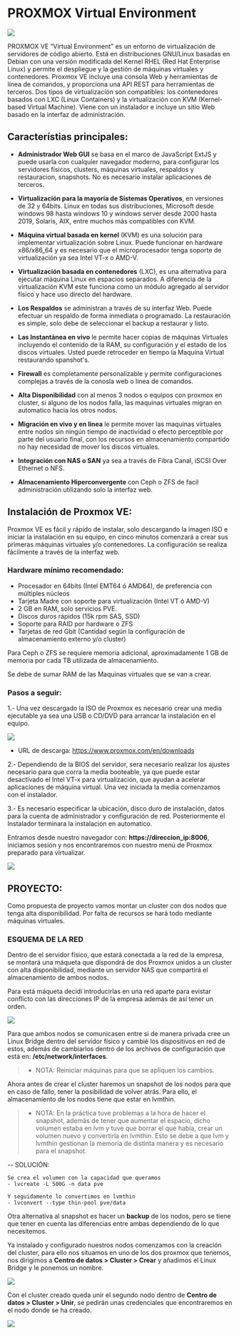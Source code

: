 # PROXMOX Virtual Environment

![](images/proxmox.png)

PROXMOX VE “Virtual Environment” es un entorno de virtualización de servidores de código abierto. 
Está en distribuciones GNU/Linux basadas en Debian con una versión modificada del Kernel RHEL (Red Hat Enterprise Linux) y permite el despliegue y la gestión de máquinas virtuales y contenedores. Proxmox VE incluye una consola Web y herramientas de línea de comandos, y proporciona una API REST para herramientas de terceros. Dos tipos de virtualización son compatibles: los contenedores basados con LXC (Linux Containers) y la virtualización con KVM (Kernel-based Virtual Machine). Viene con un instalador e incluye un sitio Web basado en la interfaz de administración.

## Característias principales: 

- **Administrador Web GUI** se basa en el marco de JavaScript ExtJS y puede usarla con cualquier navegador moderno, para configurar los servidores físicos, clusters, máquinas virtuales, respaldos y restauracion, snapshots. No es necesario instalar aplicaciones de terceros.

- **Virtualización para la mayoría de Sistemas Operativos**, en versiones de 32 y 64bits. Linux en todas sus distribuciones, Microsoft desde windows 98 hasta windows 10 y windows server desde 2000 hasta 2019, Solaris, AIX, entre muchos más compatibles con KVM.

- **Máquina virtual basada en kernel** (KVM) es una solución para implementar virtualización sobre Linux.  Puede funcionar en hardware x86/x86_64 y es necesario que el microprocesador tenga soporte de virtualización ya sea Intel VT-x o AMD-V.

- **Virtualización basada en contenedores** (LXC), es una alternativa para ejecutar máquina Linux en espacios separados. A diferencia de la virtualización KVM este funciona como un módulo agregado al servidor físico y hace uso directo del hardware.

- **Los Respaldos** se administran a través de su interfaz Web. Puede efectuar un respaldo de forma inmediata o programado. La restauración es simple, solo debe de seleccionar el backup a restaurar y listo.

- **Las Instantánea en vivo** le permite hacer copias de máquinas Virtuales incluyendo el contenido de la RAM, su configuración y el estado de los discos virtuales. Usted puede retroceder en tiempo la Maquina Virtual restaurando spanshot's.

- **Firewall** es completamente personalizable y permite configuraciones complejas a través de la conosla web o linea de comandos.

- **Alta Disponibilidad** con al menos 3 nodos o equipos con proxmox en cluster, si alguno de los nodos falla, las maquinas virtuales migran en automatico hacia los otros nodos.

- **Migración en vivo y en linea** le permite mover las maquinas virtuales entre nodos sin ningún tiempo de inactividad o efecto perceptible por parte del usuario final, con los recursos en almacenamiento compartido no hay necesidad de mover los discos virtuales.

- **Integración con NAS o SAN** ya sea a través de Fibra Canal, iSCSI Over Ethernet o NFS.

- **Almacenamiento Hiperconvergente** con Ceph o ZFS de facil administración utilizando solo la interfaz web.

## Instalación de Proxmox VE:

Proxmox VE es fácil y rápido de instalar, solo descargando la imagen ISO e iniciar la instalación en su equipo, en cinco minutos comenzará a crear sus primeras máquinas virtuales y/o contenedores. La configuración se realiza fácilmente a través de la interfaz web.


### Hardware mínimo recomendado: 

- Procesador en 64bits (Intel EMT64 ó AMD64), de preferencia con múltiples núcleos
- Tarjeta Madre con soporte para virtualización (Intel VT ó AMD-V)
- 2 GB en RAM, solo servicios PVE.
- Discos duros rápidos (15k rpm SAS, SSD)
- Soporte para RAID por hardware o ZFS
- Tarjetas de red Gbit (Cantidad según la configuración de almacenamiento externo y/o cluster)

Para Ceph o ZFS se requiere memoria adicional, aproximadamente 1 GB de memoria por cada TB utilizada de almacenamiento.

Se debe de sumar RAM de las Maquinas virtuales que se van a crear.

### Pasos a seguir: 

1.- Una vez descargado la ISO de Proxmox es necesario crear una media ejecutable ya sea una USB o CD/DVD para arrancar la instalación en el equipo.

![](images/instalador.png)

- URL de descarga: https://www.proxmox.com/en/downloads

2.- Dependiendo de la BIOS del servidor, sera necesario realizar los ajustes necesario para que corra la media booteable, ya que puede estar desactivado el Intel VT-x para virtualización,  que ayudan a acelerar aplicaciones de máquina virtual. Una vez iniciada la media comenzamos con el instalador. 

3.- Es necesario especificar la ubicación, disco duro de instalación, datos para la cuenta de administrador y configuración de red. Posteriormente el Instalador terminara la instalación en automatico.

Entramos desde nuestro navegador con: **https://direccion_ip:8006**, iniciamos sesión y nos encontraremos con nuestro menú de Proxmox preparado para virtualizar. 

![](images/menu.png)

## **PROYECTO:**
Como propuesta de proyecto vamos montar un cluster con dos nodos que tenga alta disponibilidad. Por falta de recursos se hará todo mediante máquinas virtuales. 

### ESQUEMA DE LA RED

Dentro de el servidor físico, que estará conectada a la red de la empresa, se montará una máqueta que dispondrá de dos Proxmox unidos a un cluster con alta disponibilidad, mediante un servidor NAS que compartirá el almacenamiento de ambos nodos.

Para está máqueta decidí introducirlas en una red aparte para evistar conflicto con las direcciones IP de la empresa además de así tener un orden. 


![](images/estructura.png)

Para que ambos nodos se comunicasen entre si de manera privada cree un Linux Bridge dentro del servidor físico y cambié los dispositivos en red de estos, además de cambiarlos dentro de los archivos de configuración que está en: **/etc/network/interfaces**. 

> - NOTA: Reiniciar máquinas para que se apliquen los cambios. 


Ahora antes de crear el cluster haremos un snapshot de los nodos para que en caso de fallo, tener la posibilidad de volver atrás. Para ello, el almacenamiento de los nodos tiene que estar en lvmthin. 

> - NOTA: En la práctica tuve problemas a la hora de hacer el snapshot, además de tener que aumentar el espacio, dicho volumen estaba en lvm y tuve que borrar el que había, crear un volumen nuevo y convertirla en lvmthin. Esto se debe a que lvm y lvmthin gestionan la memoria de distinta manera y es necesario para el snapshot. 

-- SOLUCIÓN: 

```
Se crea el volumen con la capacidad que queramos
- lvcreate -L 500G -n data pve

Y seguidamente lo convertimos en lvmthin 
- lvconvert --type thin-pool pve/data
```
Otra alternativa al snapshot es hacer un **backup** de los nodos, pero se tiene que tener en cuenta las diferencias entre ambas dependiendo de lo que necesitemos.

Ya instalado y configurado nuestros nodos comenzamos con la creación del cluster, para ello nos situamos en uno de los dos proxmox que tenemos, nos dirigimos a **Centro de datos > Cluster > Crear** y añadimos el Linux Bridge y le ponemos un nombre.  

![](images/cluster.png)

Con el cluster creado queda unir el segundo nodo dentro de **Centro de datos > Cluster > Unir**, se pedirán unas credenciales que encontraremos en el nodo donde se ha creado. 

![](images/nodo2.png)

